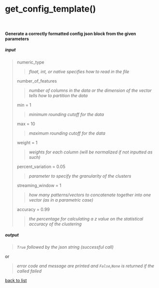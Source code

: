 # **get_config_template()**
<br/>

#### Generate a correctly formatted config json block from the given parameters
##### input
>numeric_type
>>*float, int, or native specifies how to read in the file*
>
>number_of_features
>>*number of columns in the data or the dimension of the vector tells how to partition the data*
>
>min = 1
>>*minimum rounding cutoff for the data*
>
>max = 10
>>*maximum rounding cutoff for the data*
>
>weight = 1
>>*weights for each column (will be normalized if not inputted as such)*
>
>percent_variation = 0.05
>>*parameter to specify the granularity of the clusters*
>
>streaming_window = 1
>>*how many patterns/vectors to concatenate together into one vector (as in a parametric case)*
>
>accuracy = 0.99
>>*the percentage for calculating a z value on the statistical accuracy of the clustering*

##### output
>*`True` followed by the json string (successful call)*

or
>*error code and message are printed and `False`,`None` is returned if the called failed*   

[back to list](../Index.md)
